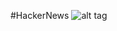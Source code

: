 #HackerNews
![alt tag](https://d13yacurqjgara.cloudfront.net/users/3093/screenshots/797096/hn-logo-dribbble-shot_1x.png)
